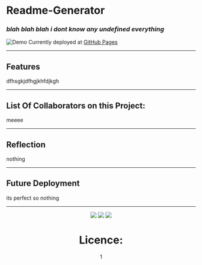 
# Readme-Generator

### _blah blah blah i dont know any undefined everything_

![Demo](#)
    Currently deployed at [GitHub Pages](https://mrjacoughlin.github.io/Readme-Generator/)

---

## Features

dfhsgkjdfhgjkhfdjkgh

---

## List Of Collaborators on this Project:
    
meeee

---

## Reflection

nothing 

---

## Future Deployment

its perfect so nothing 

---

<div align ="center">
    
<img src='https://img.sheilds.io/github/repo-size/mrjacoughlin/Readme-Generator'>
<img src='https://img.sheilds.io/github/last-commit/mrjacoughlin/Readme-Generator'>
<img src='https://img.sheilds.io/github/repo-languages/mrjacoughlin/Readme-Generator'>

# Licence:
    
1

</div>
